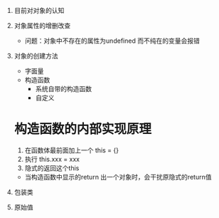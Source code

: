 1. 目前对对象的认知

2. 对象属性的增删改查
    - 问题：对象中不存在的属性为undefined 而不纯在的变量会报错
3. 对象的创建方法
    - 字面量
    - 构造函数
        - 系统自带的构造函数
        - 自定义
    # 构造函数的内部实现原理
    1. 在函数体最前面加上一个 this = {}
    2. 执行 this.xxx = xxx
    3. 隐式的返回这个this
    * 当构造函数中显示的return 出一个对象时，会干扰原隐式的return值

4. 包装类
1. 原始值
